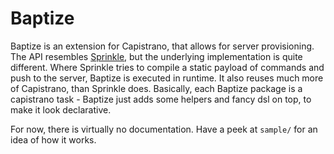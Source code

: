 Baptize
===

Baptize is an extension for Capistrano, that allows for server provisioning. The API resembles [Sprinkle](https://github.com/sprinkle-tool/sprinkle), but the underlying implementation is quite different. Where Sprinkle tries to compile a static payload of commands and push to the server, Baptize is executed in runtime. It also reuses much more of Capistrano, than Sprinkle does. Basically, each Baptize package is a capistrano task - Baptize just adds some helpers and fancy dsl on top, to make it look declarative.

For now, there is virtually no documentation. Have a peek at `sample/` for an idea of how it works.

